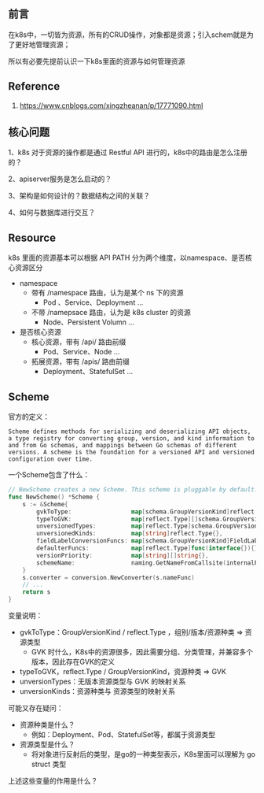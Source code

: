 ## 前言

在k8s中，一切皆为资源，所有的CRUD操作，对象都是资源；引入schem就是为了更好地管理资源；

所以有必要先提前认识一下k8s里面的资源与如何管理资源

## Reference

1. https://www.cnblogs.com/xingzheanan/p/17771090.html

## 核心问题

1、k8s 对于资源的操作都是通过 Restful API 进行的，k8s中的路由是怎么注册的？

2、apiserver服务是怎么启动的？

3、架构是如何设计的？数据结构之间的关联？

4、如何与数据库进行交互？

## Resource

k8s 里面的资源基本可以根据 API PATH 分为两个维度，以namespace、是否核心资源区分

- namespace
  - 带有 /namespace 路由，认为是某个 ns 下的资源
    - Pod 、Service、Deployment ...
  - 不带 /namepsace 路由，认为是 k8s cluster 的资源
    - Node、Persistent Volumn ...
- 是否核心资源
  - 核心资源，带有 /api/ 路由前缀
    - Pod、Service、Node ...
  - 拓展资源，带有 /apis/ 路由前缀
    - Deployment、StatefulSet ...

## Scheme

官方的定义：

`Scheme defines methods for serializing and deserializing API objects, a type registry for converting group, version, and kind information to and from Go schemas, and mappings between Go schemas of different versions. A scheme is the foundation for a versioned API and versioned configuration over time.`

一个Scheme包含了什么：

```go
// NewScheme creates a new Scheme. This scheme is pluggable by default.
func NewScheme() *Scheme {
	s := &Scheme{
		gvkToType:                 map[schema.GroupVersionKind]reflect.Type{},
		typeToGVK:                 map[reflect.Type][]schema.GroupVersionKind{},
		unversionedTypes:          map[reflect.Type]schema.GroupVersionKind{},
		unversionedKinds:          map[string]reflect.Type{},
		fieldLabelConversionFuncs: map[schema.GroupVersionKind]FieldLabelConversionFunc{},
		defaulterFuncs:            map[reflect.Type]func(interface{}){},
		versionPriority:           map[string][]string{},
		schemeName:                naming.GetNameFromCallsite(internalPackages...),
	}
	s.converter = conversion.NewConverter(s.nameFunc)
	// ...
	return s
}
```

变量说明：

- gvkToType：GroupVersionKind / reflect.Type  ，组别/版本/资源种类 => 资源类型
  - GVK 时什么，K8s中的资源很多，因此需要分组、分类管理，并兼容多个版本，因此存在GVK的定义
- typeToGVK，reflect.Type / GroupVersionKind，资源种类 => GVK
- unversionTypes：无版本资源类型与 GVK 的映射关系
- unversionKinds：资源种类与 资源类型的映射关系

可能又存在疑问：

- 资源种类是什么？
  - 例如：Deployment、Pod、StatefulSet等，都属于资源类型
- 资源类型是什么？
  - 将对象进行反射后的类型，是go的一种类型表示，K8s里面可以理解为 go struct 类型

上述这些变量的作用是什么？













